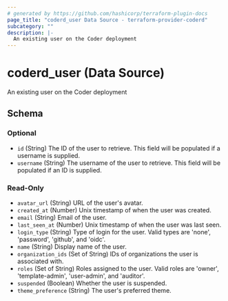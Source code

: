 ```yaml
---
# generated by https://github.com/hashicorp/terraform-plugin-docs
page_title: "coderd_user Data Source - terraform-provider-coderd"
subcategory: ""
description: |-
  An existing user on the Coder deployment
---
```


# coderd_user (Data Source)

An existing user on the Coder deployment



<!-- schema generated by tfplugindocs -->
## Schema

### Optional

- `id` (String) The ID of the user to retrieve. This field will be populated if a username is supplied.
- `username` (String) The username of the user to retrieve. This field will be populated if an ID is supplied.

### Read-Only

- `avatar_url` (String) URL of the user's avatar.
- `created_at` (Number) Unix timestamp of when the user was created.
- `email` (String) Email of the user.
- `last_seen_at` (Number) Unix timestamp of when the user was last seen.
- `login_type` (String) Type of login for the user. Valid types are 'none', 'password', 'github', and 'oidc'.
- `name` (String) Display name of the user.
- `organization_ids` (Set of String) IDs of organizations the user is associated with.
- `roles` (Set of String) Roles assigned to the user. Valid roles are 'owner', 'template-admin', 'user-admin', and 'auditor'.
- `suspended` (Boolean) Whether the user is suspended.
- `theme_preference` (String) The user's preferred theme.
